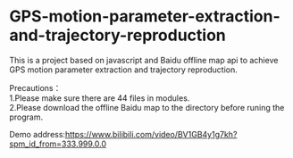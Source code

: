 # GPS-motion-parameter-extraction-and-trajectory-reproduction
This is a project based on javascript and Baidu offline map api to achieve GPS motion parameter extraction and trajectory reproduction.

Precautions：  
1.Please make sure there are 44 files in modules.  
2.Please download the offline Baidu map to the directory before runing the program.  
  
Demo address:https://www.bilibili.com/video/BV1GB4y1g7kh?spm_id_from=333.999.0.0
